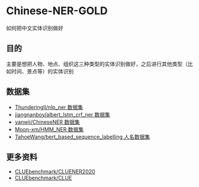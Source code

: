 # Chinese-NER-GOLD
如何把中文实体识别做好

## 目的
主要是想把人物、地点、组织这三种类型的实体识别做好，之后进行其他类型（比如时间、景点等）的实体识别
## 数据集
- [ThunderingII/nlp_ner 数据集](https://github.com/ThunderingII/nlp_ner/tree/master/data)
- [jiangnanboy/albert_lstm_crf_ner 数据集](https://github.com/jiangnanboy/albert_lstm_crf_ner/tree/master/data/ner_data)
- [yanwii/ChineseNER 数据集](https://github.com/yanwii/ChineseNER/tree/master/data)
- [Moon-xm/HMM_NER 数据集](https://github.com/Moon-xm/HMM_NER/tree/master/corpus)
- [TahoeWang/bert_based_sequence_labelling 人名数据集](https://github.com/TahoeWang/bert_based_sequence_labelling)

## 更多资料
- [CLUEbenchmark/CLUENER2020](https://github.com/CLUEbenchmark/CLUENER2020)
- [CLUEbenchmark/CLUE](https://github.com/CLUEbenchmark/CLUE)

